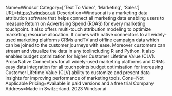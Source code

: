Name=Windsor
Category=['Text To Video', 'Marketing', 'Sales']
URL=https://windsor.ai/
Description=Windsor.ai is a marketing data attribution software that helps connect all marketing data enabling users to measure Return on Advertising Spend (ROAS) for every marketing touchpoint. It also offers multi-touch attribution modeling to optimize marketing resource allocation. It comes with native connectors to all widely-used marketing platforms CRMs andTV and offline campaign data which can be joined to the customer journeys with ease. Moreover customers can stream and visualize the data in any toolincluding R and Python. It also enables budget optimization for higher Customer Lifetime Value (CLV).
Pros=Native Connectors for all widely-used marketing platforms and CRMs easy data integration for all touchpoints budget optimisation for increasing Customer Lifetime Value (CLV) ability to customize and present data insights for improving performance of marketing tools.
Cons=Not Applicable
Pricing=Available in paid versions and a free trial
Company Address=Made in Switzerland. 2023 Windsor.ai

